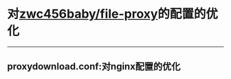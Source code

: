 # 对[zwc456baby/file-proxy](https://github.com/zwc456baby/file-proxy)的配置的优化
***
## proxydownload.conf:对nginx配置的优化
